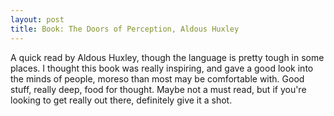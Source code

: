 ```yaml
---
layout: post
title: Book: The Doors of Perception, Aldous Huxley
---
```


A quick read by Aldous Huxley, though the language is pretty tough in some places. I thought this book was really inspiring, and gave a good look into the minds of people, moreso than most may be comfortable with. Good stuff, really deep, food for thought. Maybe not a must read, but if you're looking to get really out there, definitely give it a shot.
